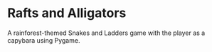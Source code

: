 # Rafts and Alligators
 A rainforest-themed Snakes and Ladders game with the player as a capybara using Pygame.
